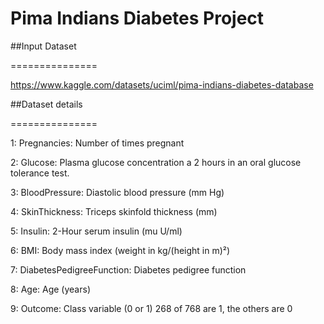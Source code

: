  # Pima Indians Diabetes Project
 
 ##Input Dataset
 
 ===============
 
 https://www.kaggle.com/datasets/uciml/pima-indians-diabetes-database

 ##Dataset details
 
 ===============
 
 1: Pregnancies: Number of times pregnant
 
 2: Glucose: Plasma glucose concentration a 2 hours in an oral glucose tolerance test.
 
 3: BloodPressure: Diastolic blood pressure (mm Hg)
 
 4: SkinThickness: Triceps skinfold thickness (mm)
 
 5: Insulin: 2-Hour serum insulin (mu U/ml)
 
 6: BMI: Body mass index (weight in kg/(height in m)²)
 
 7: DiabetesPedigreeFunction: Diabetes pedigree function
 
 8: Age: Age (years)
 
 9: Outcome: Class variable (0 or 1) 268 of 768 are 1, the others are 0
